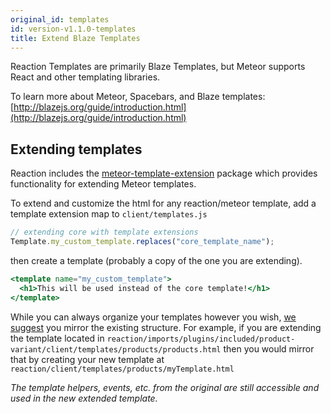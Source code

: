 ```yaml
---
original_id: templates
id: version-v1.1.0-templates
title: Extend Blaze Templates
---
```

    
Reaction Templates are primarily Blaze Templates, but Meteor supports React and other templating libraries.

To learn more about Meteor, Spacebars, and Blaze templates: [http://blazejs.org/guide/introduction.html](http://blazejs.org/guide/introduction.html)

## Extending templates

Reaction includes the [meteor-template-extension](https://github.com/aldeed/meteor-template-extension) package which provides functionality for extending Meteor templates.

To extend and customize the html for any reaction/meteor template, add a template extension map to `client/templates.js`

```js
// extending core with template extensions
Template.my_custom_template.replaces("core_template_name");
```

then create a template (probably a copy of the one you are extending).

```handlebars
<template name="my_custom_template">
  <h1>This will be used instead of the core template!</h1>
</template>
```

While you can always organize your templates however you wish, [we suggest](styleguide.md) you mirror the existing structure. For example, if you are extending the template located in `reaction/imports/plugins/included/product-variant/client/templates/products/products.html` then you would mirror that by creating your new template at `reaction/client/templates/products/myTemplate.html`

_The template helpers, events, etc. from the original are still accessible and used in the new extended template._
